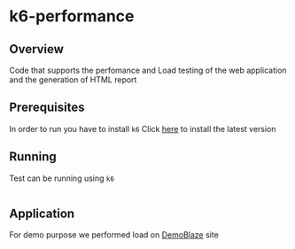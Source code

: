 # k6-performance

## Overview
Code that supports the perfomance and Load testing of the web application and the generation of HTML report

## Prerequisites

In order to run you have to install `k6` Click [here](https://k6.io/docs/get-started/installation/) to install the latest version

 ## Running
 Test can be running using `k6`
 ```k6 run scripts/demoblaze.js
 ```

 ## Application 
 For demo purpose we performed load on [DemoBlaze](http://blazedemo.com') site